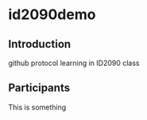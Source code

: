 # id2090demo
## Introduction
github protocol learning in  ID2090 class
## Participants
This is something
